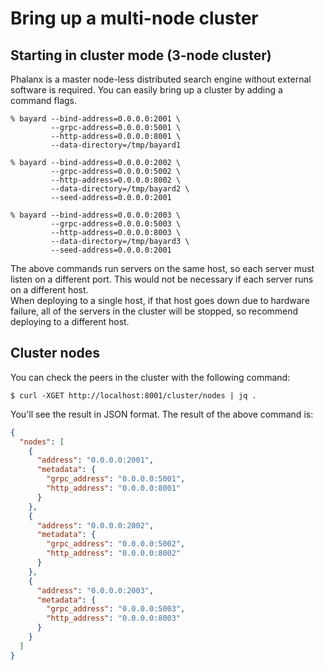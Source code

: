 # Bring up a multi-node cluster

## Starting in cluster mode (3-node cluster)

Phalanx is a master node-less distributed search engine without external software is required. You can easily bring up a cluster by adding a command flags.

```
% bayard --bind-address=0.0.0.0:2001 \
         --grpc-address=0.0.0.0:5001 \
         --http-address=0.0.0.0:8001 \
         --data-directory=/tmp/bayard1
```

```
% bayard --bind-address=0.0.0.0:2002 \
         --grpc-address=0.0.0.0:5002 \
         --http-address=0.0.0.0:8002 \
         --data-directory=/tmp/bayard2 \
         --seed-address=0.0.0.0:2001
```

```
% bayard --bind-address=0.0.0.0:2003 \
         --grpc-address=0.0.0.0:5003 \
         --http-address=0.0.0.0:8003 \
         --data-directory=/tmp/bayard3 \
         --seed-address=0.0.0.0:2001
```

The above commands run servers on the same host, so each server must listen on a different port. This would not be necessary if each server runs on a different host.  
When deploying to a single host, if that host goes down due to hardware failure, all of the servers in the cluster will be stopped, so recommend deploying to a different host.

## Cluster nodes

You can check the peers in the cluster with the following command:

```
$ curl -XGET http://localhost:8001/cluster/nodes | jq .
```

You'll see the result in JSON format. The result of the above command is:

```json
{
  "nodes": [
    {
      "address": "0.0.0.0:2001",
      "metadata": {
        "grpc_address": "0.0.0.0:5001",
        "http_address": "0.0.0.0:8001"
      }
    },
    {
      "address": "0.0.0.0:2002",
      "metadata": {
        "grpc_address": "0.0.0.0:5002",
        "http_address": "0.0.0.0:8002"
      }
    },
    {
      "address": "0.0.0.0:2003",
      "metadata": {
        "grpc_address": "0.0.0.0:5003",
        "http_address": "0.0.0.0:8003"
      }
    }
  ]
}
```
